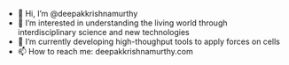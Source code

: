 - 👋 Hi, I’m @deepakkrishnamurthy
- 👀 I’m interested in understanding the living world through interdisciplinary science and new technologies
- 🌱 I’m currently developing high-thoughput tools to apply forces on cells
- 📫 How to reach me: deepakkrishnamurthy.com

<!---
deepakkrishnamurthy/deepakkrishnamurthy is a ✨ special ✨ repository because its `README.md` (this file) appears on your GitHub profile.
You can click the Preview link to take a look at your changes.
--->
